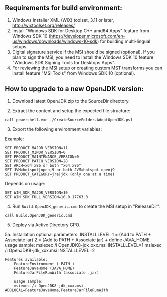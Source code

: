 ## Requirements for build environment:

1. Windows Installer XML (WiX) toolset, 3.11 or later, http://wixtoolset.org/releases/
2. Install "Windows SDK for Desktop C++ amd64 Apps" feature from Windows SDK 10 (https://developer.microsoft.com/en-us/windows/downloads/windows-10-sdk) for building multi-lingual setups.
3. Digital signature service if the MSI should be signed (optional). If you plan to sign the MSI, you need to install the Windows SDK 10 feature "Windows SDK Signing Tools for Desktops Apps".
4. For reviewing the MSI setup or creating custom MST transforms you can install feature "MSI Tools" from Windows SDK 10 (optional).


## How to upgrade to a new OpenJDK version:

1. Download latest OpenJDK zip to the SourceDir directory.

2. Extract the content and setup the expected file structure:

```batch
call powershell.exe ./CreateSourceFolder.AdoptOpenJDK.ps1
```

3. Export the following environment variables:

  Example:
  ```batch
  SET PRODUCT_MAJOR_VERSION=11
  SET PRODUCT_MINOR_VERSION=0
  SET PRODUCT_MAINTENANCE_VERSION=0
  SET PRODUCT_PATCH_VERSION=28
  SET ARCH=x64|x86 or both "x64,x86"
  SET JVM=hotspot|openj9 or both JVM=hotspot openj9
  SET PRODUCT_CATEGORY=jre|jdk (only one at a time)
  ```

  Depends on usage:
  ```batch
  SET WIN_SDK_MAJOR_VERSION=10
  SET WIN_SDK_FULL_VERSION=10.0.17763.0
  ```
 
4. Run `Build.OpenJDK_generic.cmd` to create the MSI setup in "ReleaseDir":

```batch
call Build.OpenJDK_generic.cmd
```

5. Deploy via Active Directory GPO.

5a. Installation optional parameters:
	INSTALLLEVEL
		1 = (Add to PATH + Associate jar)
		2 = (Add to PATH + Associate jar) + define JAVA_HOME
		usage sample: 
		msiexec /i OpenJDK8-jdk_xxx.msi INSTALLLEVEL=1
		msiexec /i OpenJDK8-jdk_xxx.msi INSTALLLEVEL=2
		
	Features available:
		FeatureEnvironment ( PATH )
		FeatureJavaHome (JAVA_HOME)
		FeatureJarFileRunWith (associate .jar)
		
		usage sample:
		msiexec /i OpenJDK8-jdk_xxx.msi ADDLOCAL=FeatureJavaHome,FeatureJarFileRunWith
		
